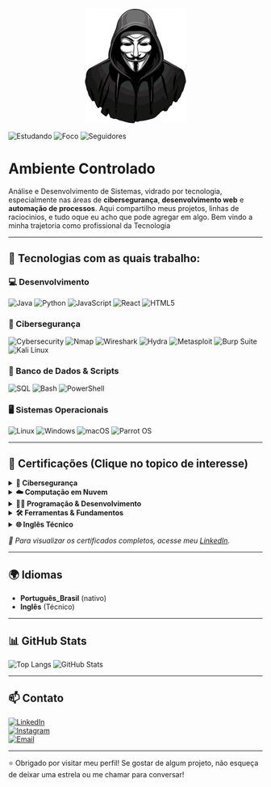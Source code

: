 <p align="center">
  <img src="https://raw.githubusercontent.com/euuCode/euuCode/refs/heads/main/anonymous.webp" width="200">
</p>

![Estudando](https://img.shields.io/badge/Estudando-ISO%2027001%2C%20Ingl%C3%AAs%20Avan%C3%A7ado%2C%20Java%20SpringBoot-blue?style=flat-square)
![Foco](https://img.shields.io/badge/Foco-Cybersecurity%2C%20DevWeb%2C%20Automa%C3%A7%C3%A3o-yellow?style=flat-square)
![Seguidores](https://img.shields.io/github/followers/euuCode?style=flat-square)

#  Ambiente Controlado

Análise e Desenvolvimento de Sistemas, vidrado por tecnologia, especialmente nas áreas de **cibersegurança**, **desenvolvimento web** e **automação de processos**. Aqui compartilho meus projetos, linhas de raciocinios, e tudo oque eu acho que pode agregar em algo. Bem vindo a minha trajetoria como profissional da Tecnologia

---

## 🚀 Tecnologias com as quais trabalho:

### 💻 Desenvolvimento
![Java](https://img.shields.io/badge/Java-007396?style=for-the-badge&logo=java&logoColor=white)
![Python](https://img.shields.io/badge/Python-3776AB?style=for-the-badge&logo=python&logoColor=white)
![JavaScript](https://img.shields.io/badge/JavaScript-F7DF1E?style=for-the-badge&logo=javascript&logoColor=black)
![React](https://img.shields.io/badge/React-61DAFB?style=for-the-badge&logo=react&logoColor=black)
![HTML5](https://img.shields.io/badge/HTML5-E34F26?style=for-the-badge&logo=html5&logoColor=white)

### 🔐 Cibersegurança
![Cybersecurity](https://img.shields.io/badge/Cybersecurity-6A0DAD?style=for-the-badge&logo=hack-the-box&logoColor=white)
![Nmap](https://img.shields.io/badge/Nmap-FF4500?style=for-the-badge&logo=nmap&logoColor=white)
![Wireshark](https://img.shields.io/badge/Wireshark-1679A7?style=for-the-badge&logo=wireshark&logoColor=white)
![Hydra](https://img.shields.io/badge/Hydra-FF69B4?style=for-the-badge&logo=hydra&logoColor=white)
![Metasploit](https://img.shields.io/badge/Metasploit-EF4836?style=for-the-badge&logo=metasploit&logoColor=white)
![Burp Suite](https://img.shields.io/badge/Burp_Suite-FF6F00?style=for-the-badge&logo=burp-suite&logoColor=white)
![Kali Linux](https://img.shields.io/badge/Kali_Linux-557C94?style=for-the-badge&logo=kalilinux&logoColor=white)

### 💾 Banco de Dados & Scripts
![SQL](https://img.shields.io/badge/SQL-4479A1?style=for-the-badge&logo=postgresql&logoColor=white)
![Bash](https://img.shields.io/badge/Bash-4EAA25?style=for-the-badge&logo=gnu-bash&logoColor=white)
![PowerShell](https://img.shields.io/badge/PowerShell-5391FE?style=for-the-badge&logo=powershell&logoColor=white)

### 🖥️ Sistemas Operacionais
![Linux](https://img.shields.io/badge/Linux-FCC624?style=for-the-badge&logo=linux&logoColor=black)
![Windows](https://img.shields.io/badge/Windows-0078D6?style=for-the-badge&logo=windows&logoColor=white)
![macOS](https://img.shields.io/badge/macOS-000000?style=for-the-badge&logo=apple&logoColor=white)
![Parrot OS](https://img.shields.io/badge/Parrot%20OS-0085CA?style=for-the-badge&logo=parrot-security&logoColor=white)

---

## 📜 Certificações (Clique no topico de interesse)

<details>
  <summary><strong>🔐 Cibersegurança </strong></summary>

- Sistemas Computacionais e Segurança – Centro Universitário Una  
- Introduction to Cybersecurity – Cisco
- Cybersecurity Fundamentals – IBM  
- Endpoint Security – Cisco  
- Ethical Hacker – Cisco  
- Junior Cybersecurity Analyst – Cisco    


</details>

<details>
  <summary><strong>☁️ Computação em Nuvem </strong></summary>

- AWS Academy Graduate – Cloud Foundations – AWS  
- Fundamentos de Computação em Nuvem na AWS – DIO  
- US Green Software Development – Green Software Foundation
- PT-BR Green Software Development – Green Software Foundation  

</details>

<details>
  <summary><strong>👨‍💻 Programação & Desenvolvimento </strong></summary>

- Programação Orientada a Objetos com Java – DIO    
- Python Essentials 1 – Cisco  
- Python Essentials 2 – Cisco  
- Desenvolvimento Moderno de Software – DIO  
- Princípios de Desenvolvimento de Software – DIO  
- Modelagem de Software – Centro Universitário Una  
- Programação de Soluções Computacionais – Centro Universitário Una  

</details>

<details>
  <summary><strong>🛠️ Ferramentas & Fundamentos </strong></summary>

- Introdução ao Git e ao GitHub – DIO  
- Ambientes Computacionais e Conectividade – Centro Universitário Una  
- Programação e Pensamento Computacional – DIO & UNA

</details>

<details>
  <summary><strong>🌐 Inglês Técnico </strong></summary>

- English for IT 1 – Cisco  
- English for IT 2 – Cisco  

</details>

<p><em>📎 Para visualizar os certificados completos, acesse meu <a href="https://linkedin.com/in/marcio-ferreira01/" target="_blank">LinkedIn</a>.</em></p>

---

## 🌍 Idiomas

- **Português_Brasil** (nativo)  
- **Inglês** (Técnico)

---


## 📊 GitHub Stats

![Top Langs](https://github-readme-stats.vercel.app/api/top-langs/?username=euuCode&layout=compact&theme=radical)
![GitHub Stats](https://github-readme-stats.vercel.app/api?username=euuCode&show_icons=true&theme=radical)

---

## 📫 Contato

[![LinkedIn](https://img.shields.io/badge/LinkedIn-0077B5?style=for-the-badge&logo=linkedin&logoColor=white)](https://www.linkedin.com/in/marcio-ferreira01/)  
[![Instagram](https://img.shields.io/badge/Instagram-E4405F?style=for-the-badge&logo=instagram&logoColor=white)](https://instagram.com/euumarcin)  
[![Email](https://img.shields.io/badge/Gmail-D14836?style=for-the-badge&logo=gmail&logoColor=white)](mailto:marcioh22007@gmail.com)

---

⭐ Obrigado por visitar meu perfil! Se gostar de algum projeto, não esqueça de deixar uma estrela ou me chamar para conversar!
